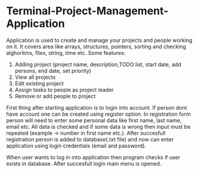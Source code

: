 # Terminal-Project-Management-Application
Application is used to create and manage your projects and people working on it. It covers area like arrays, structures, pointers, sorting and checking alghoritms, files, string, time etc.
Some features:
1. Adding project (project name, description,TODO list, start date, add persons, end date, set priority)
2. View all projects
3. Edit existing project
4. Assign tasks to people as project leader
5. Remove or add people to project

First thing after starting application is to login into account. If person dont have account one can be created using register option.
In registration form person will need to enter some personal data like first name, last name, email etc. All data is checked and if
some data is wrong then input must be repeated (example -> number in first name etc.). After succesfull registration
person is added to database(.txt file) and now can enter application using login credentials (email and password).

When user wants to log in into application then program checks if user exists in database. After succesfull login main menu is opened.



